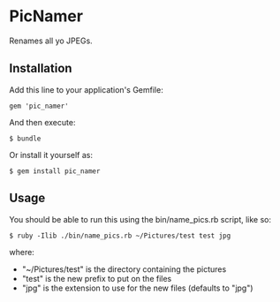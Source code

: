 # PicNamer

Renames all yo JPEGs.

## Installation

Add this line to your application's Gemfile:

    gem 'pic_namer'

And then execute:

    $ bundle

Or install it yourself as:

    $ gem install pic_namer

## Usage

You should be able to run this using the bin/name_pics.rb script, like so:

    $ ruby -Ilib ./bin/name_pics.rb ~/Pictures/test test jpg
    
where:
* "~/Pictures/test" is the directory containing the pictures
* "test" is the new prefix to put on the files
* "jpg" is the extension to use for the new files (defaults to "jpg")
